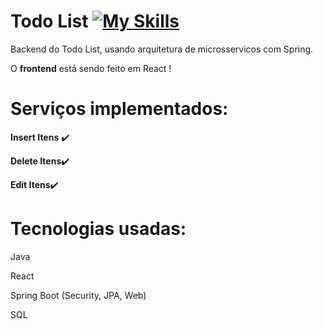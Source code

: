 # Todo List [![My Skills](https://skillicons.dev/icons?i=twitter,spring)](https://skillicons.dev)  

<p>Backend do Todo List, usando arquitetura de microsservicos com Spring.</p>
<p>O <b>frontend</b> está sendo feito em React !</p>


# Serviços implementados:
<p><b>Insert Itens</b> ✔️</p> 
<p><b>Delete Itens</b>✔️ </p>
<p><b>Edit Itens</b>✔️</p>


# Tecnologias usadas:
<p>Java</p>
<p>React</p>
<p>Spring Boot (Security, JPA, Web)</p>
<p>SQL</p>

